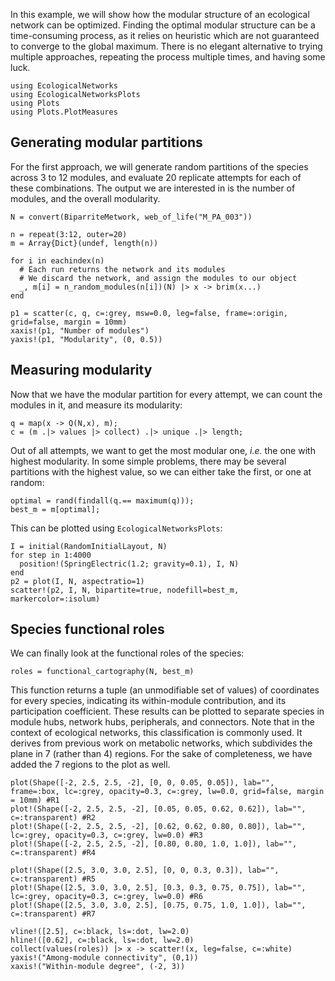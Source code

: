 In this example, we will show how the modular structure of an ecological network
can be optimized. Finding the optimal modular structure can be a time-consuming
process, as it relies on heuristic which are not guaranteed to converge to the
global maximum. There is no elegant alternative to trying multiple approaches,
repeating the process multiple times, and having some luck.

```@example modularity
using EcologicalNetworks
using EcologicalNetworksPlots
using Plots
using Plots.PlotMeasures
```

## Generating modular partitions

For the first approach, we will generate random partitions of the species across
3 to 12 modules, and evaluate 20 replicate attempts for each of these
combinations. The output we are interested in is the number of modules, and the
overall modularity.

```@example modularity
N = convert(BiparriteMetwork, web_of_life("M_PA_003"))

n = repeat(3:12, outer=20)
m = Array{Dict}(undef, length(n))

for i in eachindex(n)
  # Each run returns the network and its modules
  # We discard the network, and assign the modules to our object
  _, m[i] = n_random_modules(n[i])(N) |> x -> brim(x...)
end
```

```@example modularity
p1 = scatter(c, q, c=:grey, msw=0.0, leg=false, frame=:origin, grid=false, margin = 10mm)
xaxis!(p1, "Number of modules")
yaxis!(p1, "Modularity", (0, 0.5))
```

## Measuring modularity

Now that we have the modular partition for every attempt, we can count the
modules in it, and measure its modularity:

```@example modularity
q = map(x -> Q(N,x), m);
c = (m .|> values |> collect) .|> unique .|> length;
```

Out of all attempts, we want to get the most modular one, *i.e.* the one with
highest modularity. In some simple problems, there may be several partitions
with the highest value, so we can either take the first, or one at random:

```@example modularity
optimal = rand(findall(q.== maximum(q)));
best_m = m[optimal];
```

This can be plotted using `EcologicalNetworksPlots`:

```@example modularity
I = initial(RandomInitialLayout, N)
for step in 1:4000
  position!(SpringElectric(1.2; gravity=0.1), I, N)
end
p2 = plot(I, N, aspectratio=1)
scatter!(p2, I, N, bipartite=true, nodefill=best_m, markercolor=:isolum)
```

## Species functional roles

We can finally look at the functional roles of the species:

```@example modularity
roles = functional_cartography(N, best_m)
```

This function returns a tuple (an unmodifiable set of values) of coordinates for
every species, indicating its within-module contribution, and its participation
coefficient. These results can be plotted to separate species in module hubs,
network hubs, peripherals, and connectors. Note that in the context of
ecological networks, this classification is commonly used. It derives from
previous work on metabolic networks, which subdivides the plane in 7 (rather
than 4) regions. For the sake of completeness, we have added the 7 regions to
the plot as well.

```@example modularity
plot(Shape([-2, 2.5, 2.5, -2], [0, 0, 0.05, 0.05]), lab="", frame=:box, lc=:grey, opacity=0.3, c=:grey, lw=0.0, grid=false, margin = 10mm) #R1
plot!(Shape([-2, 2.5, 2.5, -2], [0.05, 0.05, 0.62, 0.62]), lab="", c=:transparent) #R2
plot!(Shape([-2, 2.5, 2.5, -2], [0.62, 0.62, 0.80, 0.80]), lab="", lc=:grey, opacity=0.3, c=:grey, lw=0.0) #R3
plot!(Shape([-2, 2.5, 2.5, -2], [0.80, 0.80, 1.0, 1.0]), lab="", c=:transparent) #R4

plot!(Shape([2.5, 3.0, 3.0, 2.5], [0, 0, 0.3, 0.3]), lab="", c=:transparent) #R5
plot!(Shape([2.5, 3.0, 3.0, 2.5], [0.3, 0.3, 0.75, 0.75]), lab="", lc=:grey, opacity=0.3, c=:grey, lw=0.0) #R6
plot!(Shape([2.5, 3.0, 3.0, 2.5], [0.75, 0.75, 1.0, 1.0]), lab="", c=:transparent) #R7

vline!([2.5], c=:black, ls=:dot, lw=2.0)
hline!([0.62], c=:black, ls=:dot, lw=2.0)
collect(values(roles)) |> x -> scatter!(x, leg=false, c=:white)
yaxis!("Among-module connectivity", (0,1))
xaxis!("Within-module degree", (-2, 3))
```
